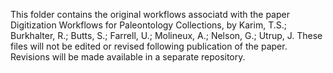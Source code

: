 This folder contains the original workflows associatd with the paper Digitization Workflows for Paleontology Collections, by
Karim, T.S.; Burkhalter, R.; Butts, S.; Farrell, U.; Molineux, A.; Nelson, G.; Utrup, J. These files will not be edited or revised following publication of the paper. Revisions will be made available in a separate repository.
